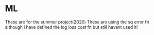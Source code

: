 # ML
These are for the summer project(2020)
These are using the sq error fn although i have defined the log loss cost fn but still havent used it!
